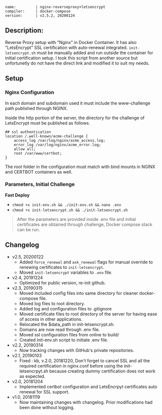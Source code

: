 ```
name:         | nginx-reverseproxy+letsencrypt
compiler:     | docker-compose
version:      | v2.5.2, 20200124
```

## Description:

Reverse Proxy setup with "Nginx" in Docker Container. It has also "LetsEncrypt" SSL certification with auto-renewal integrated. `init-letsencrypt.sh` must be manually added and run outside the container for initial certification setup. I took this script from another source but unfortunetly do not have the direct link and modified it to suit my needs.

## Setup

### Nginx Configuration
In each domain and subdomain used it must include the www-challenge path published through NGINX.

Inside the http portion of the server, the directory for the challenge of LetsEncrypt must be published as follows.
```
## ssl authentication
location /.well-known/acme-challenge {
    access_log /var/log/nginx/acme_access.log;
    error_log /var/log/nginx/acme_error.log;
    allow all;
    root /var/www/certbot;
}
```
The root folder in the configuration must match with bind mounts in NGINX and CERTBOT containers as well.

### Parameters, Initial Challenge
**Fast Deploy**
* `chmod +x init-env.sh && ./init-env.sh && nano .env`
* `chmod +x init-letsencrypt.sh && ./init-letsencrypt.sh`

> After the parameters are provided inside .env file and initial certificates are obtained through challenge, Docker compose stack can be run.

## Changelog
* v2.5, 20200122
  * Added `force_renewal` and `ask_renewal` flags for manual override to renewing certificates to `init-letsencrypt`.
  * Moved `init-letsencrypt` variables to `.env` file.
* v2.4, 20191224
  * Optimized for public version, re-init github.
* v2.3, 20190315
  * Moved included config files into same directory for cleaner docker-compose file.
  * Moved log files to root directory.
  * Added log and configuration files to .gitignore
  * Moved certificate files to root directory of the server for having ease of access in other applications.
  * Relocated the $data_path in init-letsencrypt.sh.
  * Domains are now read through .env file.
  * Moved ssl configuration files from online to build/
  * Created init-env.sh script to initiate .env file.
* v2.2, 20190314
  * Now tracking changes with GitHub's private repositories.
* v2.1, 20190103
  * Fixed : kb, v.2.0, 20181220, Don't forget to cancel SSL and all the required certification in nginx.conf before using the init-letsencrpyt.sh because creating dummy certification does not work as expected.
* v2.0, 20181204
  * Implemented certbot configuration and LetsEncrpyt certificates auto renewal for SSL support.
* v1.0, 20181119
  * Now maintaining changes with changelog. Prior modifications had been done without logging.
